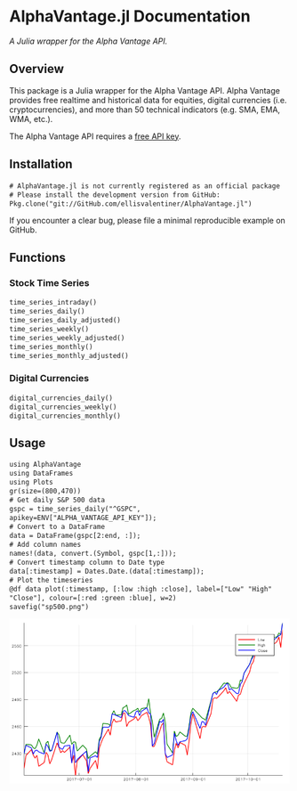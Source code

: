 
# AlphaVantage.jl Documentation

*A Julia wrapper for the Alpha Vantage API.*

## Overview

This package is a Julia wrapper for the Alpha Vantage API. Alpha Vantage provides free realtime and historical data for equities, digital currencies (i.e. cryptocurrencies), and more than 50 technical indicators (e.g. SMA, EMA, WMA, etc.).

The Alpha Vantage API requires a [free API key](https://www.alphavantage.co/support/#api-key).

## Installation

```
# AlphaVantage.jl is not currently registered as an official package
# Please install the development version from GitHub:
Pkg.clone("git://GitHub.com/ellisvalentiner/AlphaVantage.jl")
```

If you encounter a clear bug, please file a minimal reproducible example on GitHub.

## Functions

### Stock Time Series

```
time_series_intraday()
time_series_daily()
time_series_daily_adjusted()
time_series_weekly()
time_series_weekly_adjusted()
time_series_monthly()
time_series_monthly_adjusted()
```

### Digital Currencies

```
digital_currencies_daily()
digital_currencies_weekly()
digital_currencies_monthly()
```

## Usage

```
using AlphaVantage
using DataFrames
using Plots
gr(size=(800,470))
# Get daily S&P 500 data
gspc = time_series_daily("^GSPC", apikey=ENV["ALPHA_VANTAGE_API_KEY"]);
# Convert to a DataFrame
data = DataFrame(gspc[2:end, :]);
# Add column names
names!(data, convert.(Symbol, gspc[1,:]));
# Convert timestamp column to Date type
data[:timestamp] = Dates.Date.(data[:timestamp]);
# Plot the timeseries
@df data plot(:timestamp, [:low :high :close], label=["Low" "High" "Close"], colour=[:red :green :blue], w=2)
savefig("sp500.png")
```

![](static/sp500.png)
